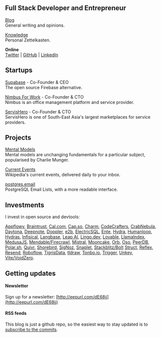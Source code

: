 ## Full Stack Developer and Entrepreneur

[Blog](/blog/) <br />General writing and opinions.

[Knowledge](/knowledge/) <br />Personal Zettelkasten.

**Online** <br />[Twitter](https://twitter.com/kiwicopple) | [GitHub](https://github.com/kiwicopple) | [LinkedIn](https://www.linkedin.com/in/paulcopplestone/)

## Startups

[Supabase](https://supabase.io) - Co-Founder & CEO<br />
The open source Firebase alternative.

[Nimbus For Work](https://nimbusforwork.com) - Co-Founder & CTO<br />
Nimbus is an office management platform and service provider.

[ServisHero](https://servishero.com) - Co-Founder & CTO<br />
ServisHero is one of South-East Asia's largest marketplaces for service providers.

## Projects

[Mental Models](https://mentalmodels.co)<br />
Mental models are unchanging fundamentals for a particular subject, popularised by Charlie Munger.

[Current Events](https://currentevents.email)<br />
Wikipedia's current events, delivered daily to your inbox.

[postgres.email](https://github.com/kiwicopple/postgres.email)<br />
PostgreSQL Email Lists, with a more readable interface.

## Investments

I invest in open source and devtools:

[Appflowy](https://www.appflowy.io/), [Braintrust](https://www.braintrustdata.com/), [Cal.com](https://cal.com), [Cap.so](https://cap.so), [Charm](https://charm.sh/), [CodeCrafters](https://codecrafters.io/), [CrabNebula](https://crabnebula.dev), [Daytona](https://daytona.io), [Deepnote](https://deepnote.com/), [Doppler](https://www.doppler.com/), [e2b](https://e2b.dev/), [ElectricSQL](https://electric-sql.com/), [Ente](https://ente.io/), [Hydra](https://hydras.io/), [Humanloop](https://humanloop.com), [Hydras](https://hydra.so), [Infisical](https://infisical.com), [Langbase](https://langbase.com/), [Leap AI](https://tryleap.ai/), [Lingo.dev](https://lingo.dev), [Lovable](https://lovable.dev), [LlamaIndex](https://www.llamaindex.ai), [MedusaJS](https://medusajs.com/), [Mendable/Firecrawl](https://www.mendable.ai/), [Mistral](https://mistral.ai/), [Mooncake](https://mooncake.dev/), [Orb](https://withorb.com/), [Oso](https://osohq.com), [PeerDB](https://www.peerdb.io/), [Polar.sh](https://polar.sh), [Quivr](https://www.quivr.app/), [Shorebird](https://shorebird.dev), [SigNoz](https://signoz.io/), [Snaplet](https://www.snaplet.dev/), [Stackblitz/Bolt](https://stackblitz.com) [Struct](https://struct.ai), [Reflex](https://reflex.dev), [Resend](https://resend.com), [Roboflow](https://roboflow.com), [TigrisData](https://www.tigrisdata.com/), [tldraw](https://www.tldraw.com/), [Tonbo.io](https://tonbo.io), [Trigger](https://trigger.dev/), [Unkey](https://unkey.com/), [Vite/VoidZero](https://vitejs.dev/).

## Getting updates

#### Newsletter

Sign up for a newsletter: [http://eepurl.com/dE68jj](http://eepurl.com/dE68jj)

#### RSS feeds

This blog is just a github repo, so the easiest way to stay updated is to [subscribe to the commits](https://github.com/kiwicopple/paul.copplest.one/commits/master.atom).
